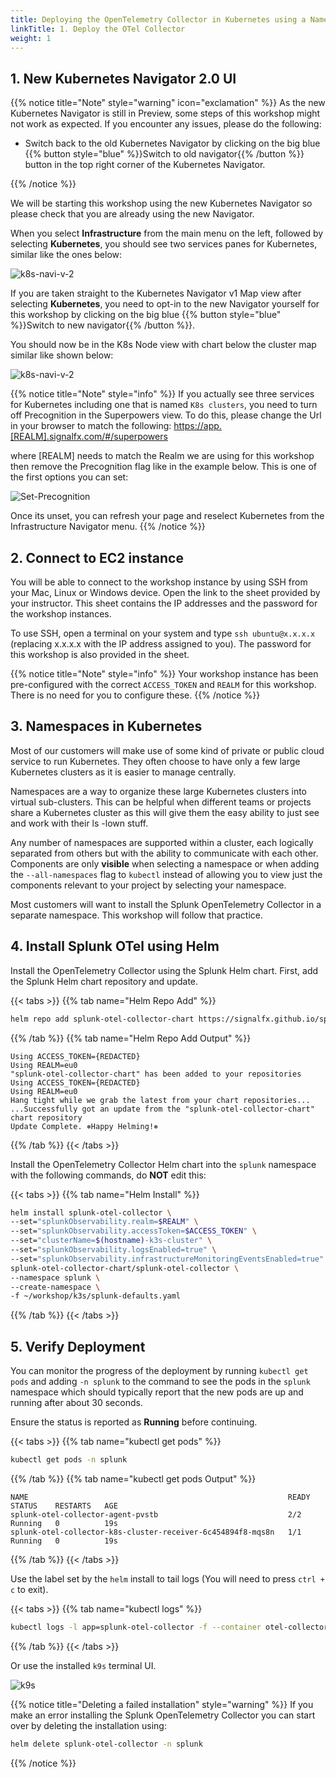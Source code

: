 ```yaml
---
title: Deploying the OpenTelemetry Collector in Kubernetes using a NameSpace
linkTitle: 1. Deploy the OTel Collector
weight: 1
---
```


## 1. New Kubernetes Navigator 2.0 UI

{{% notice title="Note" style="warning" icon="exclamation" %}}
As the new Kubernetes Navigator is still in Preview, some steps of this workshop might not work as expected. If you encounter any issues, please do the following:

- Switch back to the old Kubernetes Navigator by clicking on the big blue {{% button style="blue" %}}Switch to old navigator{{% /button %}} button in the top right corner of the Kubernetes Navigator.

{{% /notice %}}

We will be starting this workshop using the new Kubernetes Navigator so please check that you are already using the new Navigator.

When you select **Infrastructure** from the main menu on the left, followed by selecting **Kubernetes**, you should see two services panes for Kubernetes, similar like the ones below:

![k8s-navi-v-2](../images/k8s-nav2-two.png)

If you are taken straight to the Kubernetes Navigator v1 Map view after selecting **Kubernetes**, you need to opt-in to the new Navigator yourself for this workshop by clicking on the big blue {{% button style="blue" %}}Switch to new navigator{{% /button %}}.

You should now be in the K8s Node view with chart below the cluster map similar like shown below:

![k8s-navi-v-2](../images/new-k8s-view.png)

{{% notice title="Note" style="info" %}}
If you actually see three services for Kubernetes including one that is named `K8s clusters`, you need to turn off Precognition in the Superpowers view.
To do this, please change the Url in your browser to match the following: [https://app.[REALM].signalfx.com/#/superpowers](https://app.[REALM].signalfx.com/#/superpowers)

where [REALM] needs to match the Realm we are using for this workshop then remove the Precognition flag like in the example below. This is one of the first options you can set:

![Set-Precognition](../images/precognition.png)

Once its unset, you can refresh your page and reselect Kubernetes from the Infrastructure Navigator menu.
{{% /notice %}}

## 2. Connect to EC2 instance

You will be able to connect to the workshop instance by using SSH from your Mac, Linux or Windows device. Open the link to the sheet provided by your instructor. This sheet contains the IP addresses and the password for the workshop instances.

To use SSH, open a terminal on your system and type `ssh ubuntu@x.x.x.x` (replacing x.x.x.x with the IP address assigned to you). The password for this workshop is also provided in the sheet.

{{% notice title="Note" style="info" %}}
Your workshop instance has been pre-configured with the correct `ACCESS_TOKEN` and `REALM` for this workshop. There is no need for you to configure these.
{{% /notice %}}

## 3. Namespaces in Kubernetes

Most of our customers will make use of some kind of private or public cloud service to run Kubernetes. They often choose to have only a few large Kubernetes clusters as it is easier to manage centrally.

Namespaces are a way to organize these large Kubernetes clusters into virtual sub-clusters. This can be helpful when different teams or projects share a Kubernetes cluster as this will give them the easy ability to just see and work with their ls -lown stuff.

Any number of namespaces are supported within a cluster, each logically separated from others but with the ability to communicate with each other. Components are only **visible** when selecting a namespace or when adding the `--all-namespaces` flag to `kubectl` instead of allowing you to view just the components relevant to your project by selecting your namespace.

Most customers will want to install the Splunk OpenTelemetry Collector in a separate namespace.  This workshop will follow that practice.

## 4. Install Splunk OTel using Helm

Install the OpenTelemetry Collector using the Splunk Helm chart. First, add the Splunk Helm chart repository and update.

{{< tabs >}}
{{% tab name="Helm Repo Add" %}}

```bash
helm repo add splunk-otel-collector-chart https://signalfx.github.io/splunk-otel-collector-chart && helm repo update
```

{{% /tab %}}
{{% tab name="Helm Repo Add Output" %}}

```text
Using ACCESS_TOKEN={REDACTED}
Using REALM=eu0
"splunk-otel-collector-chart" has been added to your repositories
Using ACCESS_TOKEN={REDACTED}
Using REALM=eu0
Hang tight while we grab the latest from your chart repositories...
...Successfully got an update from the "splunk-otel-collector-chart" chart repository
Update Complete. ⎈Happy Helming!⎈
```

{{% /tab %}}
{{< /tabs >}}

Install the OpenTelemetry Collector Helm chart into the `splunk` namespace with the following commands, do **NOT** edit this:

{{< tabs >}}
{{% tab name="Helm Install" %}}

``` bash
helm install splunk-otel-collector \
--set="splunkObservability.realm=$REALM" \
--set="splunkObservability.accessToken=$ACCESS_TOKEN" \
--set="clusterName=$(hostname)-k3s-cluster" \
--set="splunkObservability.logsEnabled=true" \
--set="splunkObservability.infrastructureMonitoringEventsEnabled=true" \
splunk-otel-collector-chart/splunk-otel-collector \
--namespace splunk \
--create-namespace \
-f ~/workshop/k3s/splunk-defaults.yaml
```

{{% /tab %}}
{{< /tabs >}}

## 5. Verify Deployment

You can monitor the progress of the deployment by running `kubectl get pods` and adding `-n splunk` to the command to see the pods in the `splunk` namespace which should typically report that the new pods are up and running after about 30 seconds.

Ensure the status is reported as **Running** before continuing.

{{< tabs >}}
{{% tab name="kubectl get pods" %}}

``` bash
kubectl get pods -n splunk
```

{{% /tab %}}
{{% tab name="kubectl get pods Output" %}}

``` text
NAME                                                          READY   STATUS    RESTARTS   AGE
splunk-otel-collector-agent-pvstb                             2/2     Running   0          19s
splunk-otel-collector-k8s-cluster-receiver-6c454894f8-mqs8n   1/1     Running   0          19s
```

{{% /tab %}}
{{< /tabs >}}

<!--
{{% notice title="Note" style="info" %}}

If you are using the Kubernetes Integration setup from the Data Management page from the O11y UI , you find that the guide will use
`--generate-name splunk-otel-collector-chart/splunk-otel-collector` instead of just `splunk-otel-collector-chart/splunk-otel-collector` as we do in the above example.

This will generate an unique name/label for the collector install and Pods by adding a unique number at the end of the object name, allowing you to install multiple collectors in your Kubernetes environment with different configurations.

Just make sure you use the correct label that is generated by the Helm chart if you wish to use the `helm` and `kubectl` commands from this workshop on an install done with the `--generate-name` option.
{{% /notice %}}
-->
Use the label set by the `helm` install to tail logs (You will need to press `ctrl + c` to exit).

{{< tabs >}}
{{% tab name="kubectl logs" %}}

``` bash
kubectl logs -l app=splunk-otel-collector -f --container otel-collector -n splunk
```

{{% /tab %}}
{{< /tabs >}}

Or use the installed `k9s` terminal UI.

![k9s](../images/k9s.png)

{{% notice title="Deleting a failed installation" style="warning" %}}
If you make an error installing the Splunk OpenTelemetry Collector you can start over by deleting the installation using:

``` sh
helm delete splunk-otel-collector -n splunk
```

{{% /notice %}}

